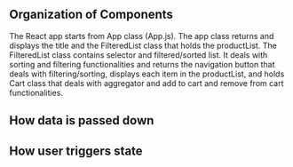 ## Organization of Components

The React app starts from App class (App.js). The app class returns and displays the title and the FilteredList class that holds the productList. The FilteredList class contains selector and filtered/sorted list. It deals with sorting and filtering functionalities and returns the navigation button that deals with filtering/sorting, displays each item in the productList, and holds Cart class that deals with aggregator and add to cart and remove from cart functionalities.

## How data is passed down


## How user triggers state